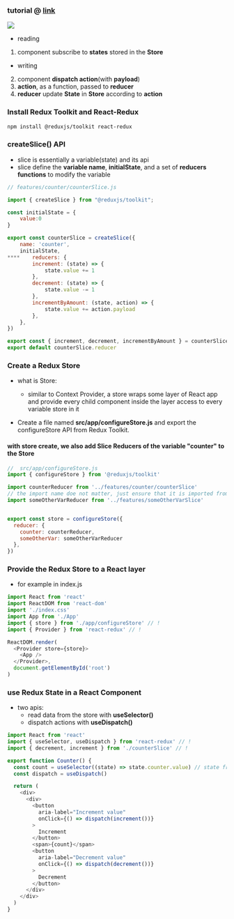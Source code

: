 ### tutorial @ [link](https://redux-toolkit.js.org/tutorials/quick-start)

![](https://imgur.com/VpsUR5m.jpg)
- reading
1. component subscribe to **states** stored in the **Store** 
- writing
2. component **dispatch action**(with **payload**)
3. **action**, as a function, passed to **reducer** 
4. **reducer** update **State** in **Store** according to **action**
### Install Redux Toolkit and React-Redux
```bash
npm install @reduxjs/toolkit react-redux
```


### createSlice()  API
- slice is essentially a variable(state) and its api
- slice define the **variable name**, **initialState**, and a set of **reducers functions** to modify the variable

```js
// features/counter/counterSlice.js

import { createSlice } from "@reduxjs/toolkit";

const initialState = {
    value:0
}

export const counterSlice = createSlice({
    name: 'counter',
    initialState,
****    reducers: {
        increment: (state) => {
            state.value += 1
        },
        decrement: (state) => {
            state.value -= 1
        },
        incrementByAmount: (state, action) => {
            state.value += action.payload
        },
    },
})

export const { increment, decrement, incrementByAmount } = counterSlice.actions
export default counterSlice.reducer
```

### Create a Redux Store
- what is Store:
  - similar to Context Provider, a store wraps some layer of React app and provide every child component inside the layer access to every variable store in it  

- Create a file named **src/app/configureStore.js** and export the configureStore API from Redux Toolkit.

#### with store create, we also add Slice Reducers of the variable "counter" to the Store
```js
//  src/app/configureStore.js
import { configureStore } from '@reduxjs/toolkit'

import counterReducer from '../features/counter/counterSlice'
// the import name doe not matter, just ensure that it is imported from the correct variable-slice-file
import someOtherVarReducer from '../features/someOtherVarSlice'


export const store = configureStore({
  reducer: {
    counter: counterReducer, 
    someOtherVar: someOtherVarReducer
  },
})
```

### Provide the Redux Store to a React layer
- for example in index.js

```js
import React from 'react'
import ReactDOM from 'react-dom'
import './index.css'
import App from './App'
import { store } from './app/configureStore' // !
import { Provider } from 'react-redux' // !

ReactDOM.render(
  <Provider store={store}> 
    <App />
  </Provider>,
  document.getElementById('root')
)
```

### use Redux State in a React Component
- two apis:
  - read data from the store with **useSelector()** 
  - dispatch actions with **useDispatch()**
```js
import React from 'react'
import { useSelector, useDispatch } from 'react-redux' // !
import { decrement, increment } from './counterSlice' // !

export function Counter() {
  const count = useSelector((state) => state.counter.value) // state from the store
  const dispatch = useDispatch()

  return (
    <div>
      <div>
        <button
          aria-label="Increment value"
          onClick={() => dispatch(increment())}
        >
          Increment
        </button>
        <span>{count}</span>
        <button
          aria-label="Decrement value"
          onClick={() => dispatch(decrement())}
        >
          Decrement
        </button>
      </div>
    </div>
  )
}
```
